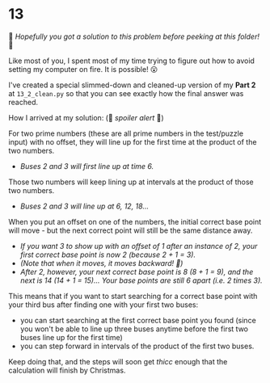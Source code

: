 # 13

&#x1F62C; *Hopefully you got a solution to this problem before peeking at this folder!* &#x1F62C;

Like most of you, I spent most of my time trying to figure out how to avoid setting my computer on fire.  It is possible! &#x1F62E;

I've created a special slimmed-down and cleaned-up version of my **Part 2** at `13_2_clean.py` so that you can see exactly how the final answer was reached.

How I arrived at my solution: (&#x1F6A8; _spoiler alert_ &#x1F6A8;)

For two prime numbers (these are all prime numbers in the test/puzzle input) with no offset, they will line up for the first time at the product of the two numbers. 
* _Buses 2 and 3 will first line up at time 6._

Those two numbers will keep lining up at intervals at the product of those two numbers. 
* _Buses 2 and 3 will line up at 6, 12, 18..._

When you put an offset on one of the numbers, the initial correct base point will move - but the next correct point will still be the same distance away.
* _If you want 3 to show up with an offset of 1 after an instance of 2, your first correct base point is now 2 (because 2 + 1 = 3)._
* _(Note that when it moves, it moves backward!  &#x1F914;)_
* _After 2, however, your next correct base point is 8 (8 + 1 = 9), and the next is 14 (14 + 1 = 15)...  Your base points are still 6 apart (i.e. 2 times 3)._

This means that if you want to start searching for a correct base point with your third bus after finding one with your first two buses:
* you can start searching at the first correct base point you found (since you won't be able to line up three buses anytime before the first two buses line up for the first time)
* you can step forward in intervals of the product of the first two buses.

Keep doing that, and the steps will soon get *thicc* enough that the calculation will finish by Christmas.
